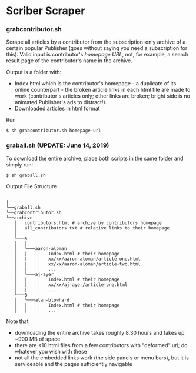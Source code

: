 # Scriber Scraper

### grabcontributor.sh

Scrape all articles by a contributor from the subscription-only archive of a certain popular Publisher (goes without saying you need a subscription for this). Valid input is contributor's *homepage URL*, not, for example, a search result page of the contributor's name in the archive.

Output is a folder with:
- Index.html which is the contributor's homepage - a duplicate of its online counterpart - the broken article links in each html file are made to work (contributor's articles only; other links are broken; bright side is no animated Publisher's ads to distract!).
- Downloaded articles in html format

Run
```
$ sh grabcontributor.sh homepage-url
```



### graball.sh (UPDATE: June 14, 2019)

To download the entire archive, place both scripts in the same folder and simply run:
```
$ sh graball.sh
```

Output File Structure
```

|
└──graball.sh
└──grabcontributor.sh
└──archive
   │   contributors.html # archive by contributors homepage
   │   all_contributors.txt # relative links to their homepage    
   │ 
   └───A
   │   │
   │   └───aaron-aloman
   │   |    │   Index.html # their homepage
   │   |    │   xx/xx/aaron-aloman/article-one.html
   │   |    │   xx/xx/aaron-aloman/article-two.html
   │   |    │   ...
   │   └───aj-ayer
   │   |    │   Index.html # their homepage
   │   |    │   xx/xx/aj-ayer/article-one.html
   │   |    │   ...
   └───B
   │   └───alan-blowhard
   │   |    │   Index.html # their homepage
   │   |    │   ...
```

Note that 
- downloading the entire archive takes roughly 8.30 hours and takes up ~900 MB of space
- there are <10 html files from a few contributors with "deformed" url; do whatever you wish with these
- not all the embedded links work (the side panels or menu bars), but it is serviceable and the pages sufficiently navigable
